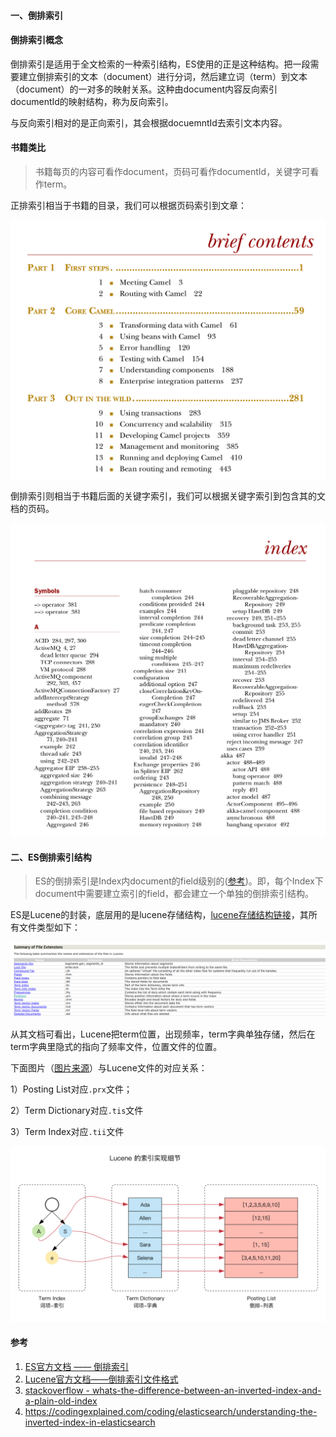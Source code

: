 #### 一、倒排索引

#### 倒排索引概念

倒排索引是适用于全文检索的一种索引结构，ES使用的正是这种结构。把一段需要建立倒排索引的文本（document）进行分词，然后建立词（term）到文本（document）的一对多的映射关系。这种由document内容反向索引documentId的映射结构，称为反向索引。

与反向索引相对的是正向索引，其会根据docuemntId去索引文本内容。

#### 书籍类比

> 书籍每页的内容可看作document，页码可看作documentId，关键字可看作term。

正排索引相当于书籍的目录，我们可以根据页码索引到文章：

![image-20210531224654129](../../../src/main/resources/picture/image-20210531224654129.png)

倒排索引则相当于书籍后面的关键字索引，我们可以根据关键字索引到包含其的文档的页码。

![image-20210531224640698](../../../src/main/resources/picture/image-20210531224640698.png)

#### 二、ES倒排索引结构

> ES的倒排索引是Index内document的field级别的([参考](https://codingexplained.com/coding/elasticsearch/understanding-the-inverted-index-in-elasticsearch))。即，每个Index下document中需要建立索引的field，都会建立一个单独的倒排索引结构。

ES是Lucene的封装，底层用的是lucene存储结构，[lucene存储结构链接](https://lucene.apache.org/core/3_0_3/fileformats.html#Positions)，其所有文件类型如下：

![image-20210531234248786](../../../src/main/resources/picture/image-20210531234248786.png)

从其文档可看出，Lucene把term位置，出现频率，term字典单独存储，然后在term字典里隐式的指向了频率文件，位置文件的位置。



下面图片（[图片来源](https://ningg.top/elastic-series-03-elastic-lucene-data-structure/)）与Lucene文件的对应关系：

1）Posting List对应`.prx`文件；

2）Term Dictionary对应`.tis`文件

3）Term Index对应`.tii`文件

![img](../../../src/main/resources/picture/lucene-index-details.png)

#### 参考

1. [ES官方文档 —— 倒排索引](https://www.elastic.co/guide/cn/elasticsearch/guide/current/inverted-index.html)
2. [Lucene官方文档——倒排索引文件格式](https://lucene.apache.org/core/3_0_3/fileformats.html)
3. [stackoverflow - whats-the-difference-between-an-inverted-index-and-a-plain-old-index](https://stackoverflow.com/questions/7727686/whats-the-difference-between-an-inverted-index-and-a-plain-old-index)
4. https://codingexplained.com/coding/elasticsearch/understanding-the-inverted-index-in-elasticsearch